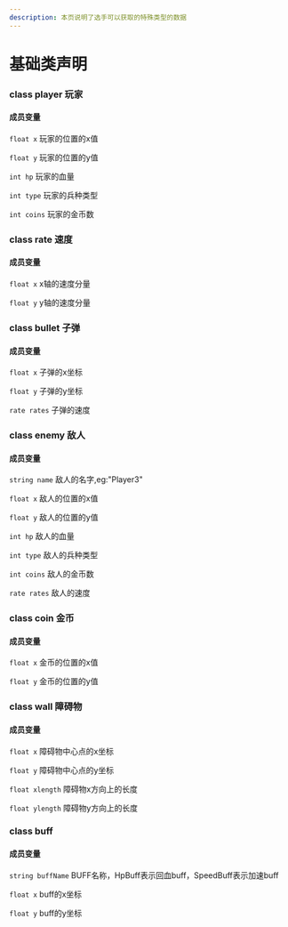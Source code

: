 ```yaml
---
description: 本页说明了选手可以获取的特殊类型的数据
---
```


# 基础类声明

### class player 玩家

#### 成员变量

`float x`  玩家的位置的x值

`float y` 玩家的位置的y值

`int hp`  玩家的血量

`int type` 玩家的兵种类型

`int coins` 玩家的金币数

### class rate 速度

#### 成员变量

`float x` x轴的速度分量

`float y` y轴的速度分量

### class bullet 子弹

#### 成员变量

`float x` 子弹的x坐标

`float y` 子弹的y坐标

`rate rates` 子弹的速度

### class enemy 敌人

#### 成员变量

`string name` 敌人的名字,eg:"Player3"

`float x`  敌人的位置的x值

`float y` 敌人的位置的y值

`int hp`  敌人的血量

`int type` 敌人的兵种类型

`int coins` 敌人的金币数

`rate rates` 敌人的速度

### class coin 金币

#### 成员变量

`float x`  金币的位置的x值

`float y` 金币的位置的y值

### class wall 障碍物

#### 成员变量

`float x` 障碍物中心点的x坐标

`float y` 障碍物中心点的y坐标

`float xlength` 障碍物x方向上的长度

`float ylength` 障碍物y方向上的长度

### class buff&#x20;

#### 成员变量

`string buffName` BUFF名称，HpBuff表示回血buff，SpeedBuff表示加速buff

`float x` buff的x坐标

`float y` buff的y坐标
